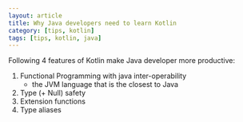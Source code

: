 ```yaml
---
layout: article
title: Why Java developers need to learn Kotlin
category: [tips, kotlin]
tags: [tips, kotlin, java]
---
```

Following 4 features of Kotlin make Java developer more productive:

1. Functional Programming with java inter-operability
    * the JVM language that is the closest to Java
2. Type (+ Null) safety
2. Extension functions
3. Type aliases

